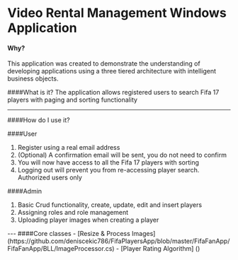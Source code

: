 # Video Rental Management Windows Application


#### Why?
This application was created to demonstrate the understanding of developing applications using
a three tiered architecture with intelligent business objects.

####What is it?
The application allows registered users to search Fifa 17 players with paging and sorting functionality

---

####How do I use it? 


####User
<ol>
<li>Register using a real email address</li>
<li>(Optional) A confirmation email will be sent, you do not need to confirm</li>
<li>You will now have access to all the Fifa 17 players with sorting</li>
<li>Logging out will prevent you from re-accessing player search. Authorized users only</li>
</ol>

####Admin
<ol>
<li>Basic Crud functionality, create, update, edit and insert players</li>
<li>Assigning roles and role management</li>
<li>Uploading player images when creating a player</li>
</ol>
---
####Core classes
- [Resize & Process Images](https://github.com/deniscekic786/FifaPlayersApp/blob/master/FifaFanApp/FifaFanApp/BLL/ImageProcessor.cs)
- [Player Rating Algorithm] ()



